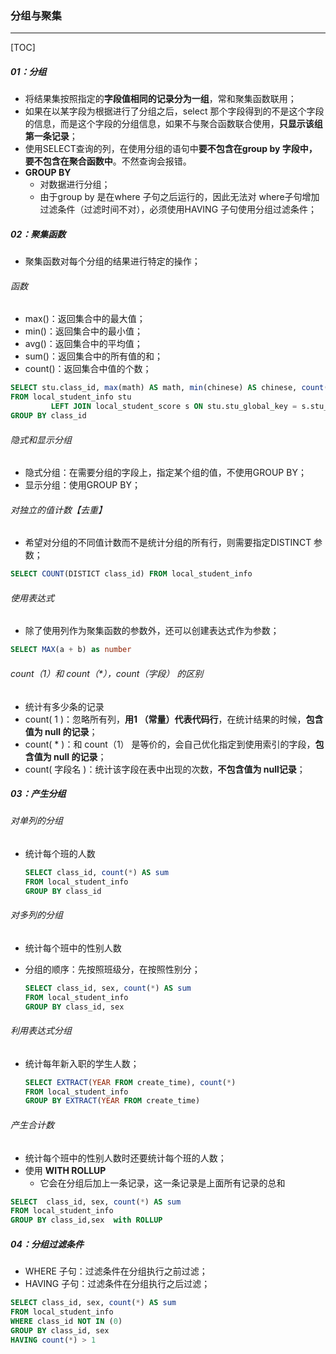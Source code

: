 ### 分组与聚集

------

[TOC]

##### 01：分组

- 将结果集按照指定的**字段值相同的记录分为一组**，常和聚集函数联用；
- 如果在以某字段为根据进行了分组之后，select 那个字段得到的不是这个字段的信息，而是这个字段的分组信息，如果不与聚合函数联合使用，**只显示该组第一条记录**；
- 使用SELECT查询的列，在使用分组的语句中**要不包含在group by 字段中，要不包含在聚合函数中**。不然查询会报错。
- **GROUP  BY**
  - 对数据进行分组；
  - 由于group by 是在where 子句之后运行的，因此无法对 where子句增加过滤条件（过滤时间不对），必须使用HAVING 子句使用分组过滤条件；

##### 02：聚集函数

- 聚集函数对每个分组的结果进行特定的操作；

###### 函数

- max()：返回集合中的最大值；
- min()：返回集合中的最小值；
- avg()：返回集合中的平均值；
- sum()：返回集合中的所有值的和；
- count()：返回集合中值的个数；

```sql
SELECT stu.class_id, max(math) AS math, min(chinese) AS chinese, count(*)
FROM local_student_info stu
         LEFT JOIN local_student_score s ON stu.stu_global_key = s.stu_global_key
GROUP BY class_id
```

###### 隐式和显示分组

- 隐式分组：在需要分组的字段上，指定某个组的值，不使用GROUP BY；
- 显示分组：使用GROUP BY；

###### 对独立的值计数【去重】

- 希望对分组的不同值计数而不是统计分组的所有行，则需要指定DISTINCT 参数；

```sql
SELECT COUNT(DISTICT class_id) FROM local_student_info
```

###### 使用表达式

- 除了使用列作为聚集函数的参数外，还可以创建表达式作为参数；

```sql
SELECT MAX(a + b) as number 
```

###### count（1）和 count（*），count（字段） 的区别

- 统计有多少条的记录
- count( 1 )：忽略所有列，**用1 （常量）代表代码行**，在统计结果的时候，**包含值为 null 的记录**；
- count( * )：和 count（1） 是等价的，会自己优化指定到使用索引的字段，**包含值为 null 的记录**；
- count( 字段名 )：统计该字段在表中出现的次数，**不包含值为 null记录**；

##### 03：产生分组

###### 对单列的分组

- 统计每个班的人数

  ```sql
  SELECT class_id, count(*) AS sum
  FROM local_student_info
  GROUP BY class_id
  ```

###### 对多列的分组

- 统计每个班中的性别人数

- 分组的顺序：先按照班级分，在按照性别分；

  ```sql
  SELECT class_id, sex, count(*) AS sum
  FROM local_student_info
  GROUP BY class_id, sex
  ```

###### 利用表达式分组

- 统计每年新入职的学生人数；

  ```sql
  SELECT EXTRACT(YEAR FROM create_time), count(*)
  FROM local_student_info
  GROUP BY EXTRACT(YEAR FROM create_time)
  ```

###### 产生合计数

- 统计每个班中的性别人数时还要统计每个班的人数；
- 使用 **WITH ROLLUP**
  - 它会在分组后加上一条记录，这一条记录是上面所有记录的总和

```sql
SELECT  class_id, sex, count(*) AS sum
FROM local_student_info
GROUP BY class_id,sex  with ROLLUP
```

##### 04：分组过滤条件

- WHERE 子句：过滤条件在分组执行之前过滤；
- HAVING 子句：过滤条件在分组执行之后过滤；

```sql
SELECT class_id, sex, count(*) AS sum
FROM local_student_info
WHERE class_id NOT IN (0)
GROUP BY class_id, sex
HAVING count(*) > 1 
```








